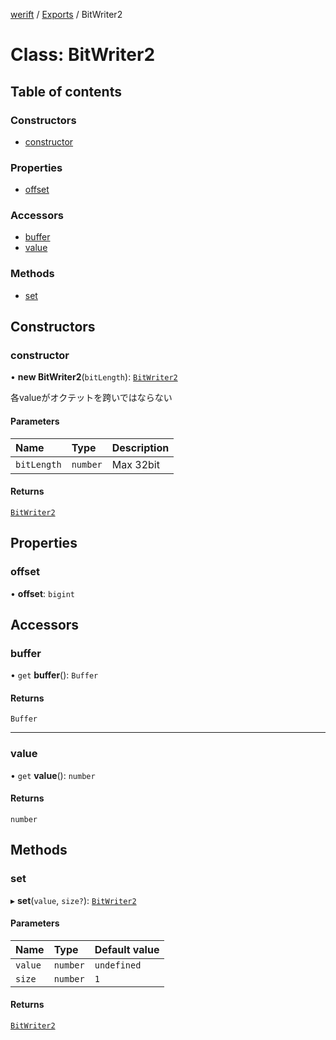 [werift](../README.md) / [Exports](../modules.md) / BitWriter2

# Class: BitWriter2

## Table of contents

### Constructors

- [constructor](BitWriter2.md#constructor)

### Properties

- [offset](BitWriter2.md#offset)

### Accessors

- [buffer](BitWriter2.md#buffer)
- [value](BitWriter2.md#value)

### Methods

- [set](BitWriter2.md#set)

## Constructors

### constructor

• **new BitWriter2**(`bitLength`): [`BitWriter2`](BitWriter2.md)

各valueがオクテットを跨いではならない

#### Parameters

| Name | Type | Description |
| :------ | :------ | :------ |
| `bitLength` | `number` | Max 32bit |

#### Returns

[`BitWriter2`](BitWriter2.md)

## Properties

### offset

• **offset**: `bigint`

## Accessors

### buffer

• `get` **buffer**(): `Buffer`

#### Returns

`Buffer`

___

### value

• `get` **value**(): `number`

#### Returns

`number`

## Methods

### set

▸ **set**(`value`, `size?`): [`BitWriter2`](BitWriter2.md)

#### Parameters

| Name | Type | Default value |
| :------ | :------ | :------ |
| `value` | `number` | `undefined` |
| `size` | `number` | `1` |

#### Returns

[`BitWriter2`](BitWriter2.md)

